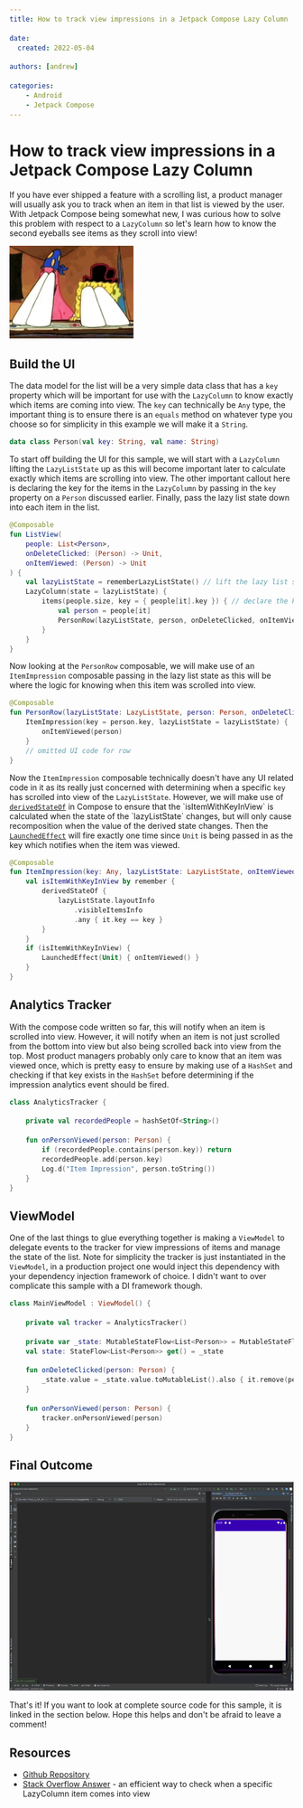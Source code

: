 ```yaml
---
title: How to track view impressions in a Jetpack Compose Lazy Column

date:
  created: 2022-05-04

authors: [andrew]

categories:
    - Android
    - Jetpack Compose
---
```


# How to track view impressions in a Jetpack Compose Lazy Column


If you have ever shipped a feature with a scrolling list, a product manager will usually ask you to track when an item in that list is viewed by the user. With Jetpack Compose being somewhat new, I was curious how to solve this problem with respect to a `LazyColumn` so let's learn how to know the second eyeballs see items as they scroll into view!

![](../../assets/images/spongebob-eyes.gif)

<!-- more -->

## Build the UI 

The data model for the list will be a very simple data class that has a `key` property which will be important for use with the `LazyColumn` to know exactly which items are coming into view. The `key` can technically be `Any` type, the important thing is to ensure there is an `equals` method on whatever type you choose so for simplicity in this example we will make it a `String`. 

```kotlin
data class Person(val key: String, val name: String)
```

To start off building the UI for this sample, we will start with a `LazyColumn` lifting the `LazyListState` up as this will become important later to calculate exactly which items are scrolling into view. The other important callout here is declaring the key for the items in the `LazyColumn` by passing in the `key` property on a `Person` discussed earlier. Finally, pass the lazy list state down into each item in the list. 

```kotlin
@Composable
fun ListView(
    people: List<Person>,
    onDeleteClicked: (Person) -> Unit,
    onItemViewed: (Person) -> Unit
) {
    val lazyListState = rememberLazyListState() // lift the lazy list state
    LazyColumn(state = lazyListState) {
        items(people.size, key = { people[it].key }) { // declare the key for item
            val person = people[it]
            PersonRow(lazyListState, person, onDeleteClicked, onItemViewed) // pass lazy list state into item
        }
    }
}
```

Now looking at the `PersonRow` composable, we will make use of an `ItemImpression` composable passing in the lazy list state as this will be where the logic for knowing when this item was scrolled into view. 

```kotlin
@Composable
fun PersonRow(lazyListState: LazyListState, person: Person, onDeleteClicked: (Person) -> Unit, onItemViewed: (Person) -> Unit) {
    ItemImpression(key = person.key, lazyListState = lazyListState) {
        onItemViewed(person)
    }
    // omitted UI code for row 
}
```

Now the `ItemImpression` composable technically doesn't have any UI related code in it as its really just concerned with determining when a specific `key` has scrolled into view of the `LazyListState`. However, we will make use of [`derivedStateOf`](https://developer.android.com/reference/kotlin/androidx/compose/runtime/package-summary#derivedStateOf(kotlin.Function0)) in Compose to ensure that the `isItemWithKeyInView` is calculated when the state of the `lazyListState` changes, but will only cause recomposition when the value of the derived state changes. Then the [`LaunchedEffect`](https://developer.android.com/jetpack/compose/side-effects#launchedeffect) will fire exactly one time since `Unit` is being passed in as the key which notifies when the item was viewed. 

```kotlin
@Composable
fun ItemImpression(key: Any, lazyListState: LazyListState, onItemViewed: () -> Unit) {
    val isItemWithKeyInView by remember {
        derivedStateOf {
            lazyListState.layoutInfo
                .visibleItemsInfo
                .any { it.key == key }
        }
    }
    if (isItemWithKeyInView) {
        LaunchedEffect(Unit) { onItemViewed() }
    }
}
```

## Analytics Tracker 

With the compose code written so far, this will notify when an item is scrolled into view. However, it will notify when an item is not just scrolled from the bottom into view but also being scrolled back into view from the top. Most product managers probably only care to know that an item was viewed once, which is pretty easy to ensure by making use of a `HashSet` and checking if that key exists in the `HashSet` before determining if the impression analytics event should be fired. 

```kotlin
class AnalyticsTracker {

    private val recordedPeople = hashSetOf<String>()

    fun onPersonViewed(person: Person) {
        if (recordedPeople.contains(person.key)) return
        recordedPeople.add(person.key)
        Log.d("Item Impression", person.toString())
    }
}
```

## ViewModel

One of the last things to glue everything together is making a `ViewModel` to delegate events to the tracker for view impressions of items and manage the state of the list. Note for simplicity the tracker is just instantiated in the `ViewModel`, in a production project one would inject this dependency with your dependency injection framework of choice. I didn't want to over complicate this sample with a DI framework though. 

```kotlin
class MainViewModel : ViewModel() {

    private val tracker = AnalyticsTracker()

    private var _state: MutableStateFlow<List<Person>> = MutableStateFlow(people)
    val state: StateFlow<List<Person>> get() = _state

    fun onDeleteClicked(person: Person) {
        _state.value = _state.value.toMutableList().also { it.remove(person) }
    }

    fun onPersonViewed(person: Person) {
        tracker.onPersonViewed(person)
    }
}
```

## Final Outcome 

![](../../assets/images/lazy-column-view.gif)

That's it! If you want to look at complete source code for this sample, it is linked in the section below. Hope this helps and don't be afraid to leave a comment!

## Resources 

* [Github Repository](https://github.com/plusmobileapps/lazycolumn-view-impressions)
* [Stack Overflow Answer](https://stackoverflow.com/a/70951303/7900721) - an efficient way to check when a specific LazyColumn item comes into view